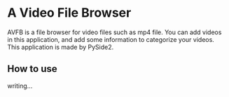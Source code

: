 # A Video File Browser

AVFB is a file browser for video files such as mp4 file. You can add videos
in this application, and add some information to categorize your videos.
This application is made by PySide2.

## How to use
writing...
